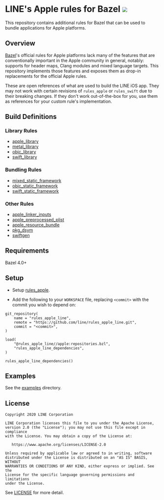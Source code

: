 # LINE's Apple rules for Bazel ![](https://github.com/line/bazel_rules_apple/workflows/build/badge.svg)

This repository contains additional rules for Bazel that can be used to bundle
applications for Apple platforms.

## Overview

[Bazel](http://bazel.build)'s official rules for Apple platforms lack many of
the features that are conventionally important in the Apple community in
general, notably: supports for header maps, Clang modules and mixed language
targets. This repository implements those features and exposes them as drop-in
replacements for the official Apple rules.

These are open references of what are used to build the LINE iOS app. They may
not work with certain revisions of `rules_apple` or `rules_swift` due to
their breaking changes. If they don't work out-of-the-box for you, use them as
references for your custom rule's implementation.

## Build Definitions

### Library Rules

* [apple_library](docs/README.md#apple_library)
* [metal_library](docs/README.md#metal_library)
* [objc_library](docs/README.md#objc_library)
* [swift_library](docs/README.md#swift_library)

### Bundling Rules

* [mixed_static_framework](docs/README.md#mixed_static_framework)
* [objc_static_framework](docs/README.md#objc_static_framework)
* [swift_static_framework](docs/README.md#swift_static_framework)

### Other Rules

* [apple_linker_inputs](docs/README.md#apple_linker_inputs)
* [apple_preprocessed_plist](docs/README.md#apple_preprocessed_plist)
* [apple_resource_bundle](docs/README.md#apple_resource_bundle)
* [pkg_dsym](docs/README.md#pkg_dsym)
* [swiftgen](docs/README.md#swiftgen)

## Requirements

Bazel 4.0+

## Setup

- Setup [rules_apple](https://github.com/bazelbuild/rules_apple#quick-setup).

- Add the following to your `WORKSPACE` file, replacing `<commit>` with the
  commit you wish to depend on:

```starlark
git_repository(
    name = "rules_apple_line",
    remote = "https://github.com/line/rules_apple_line.git",
    commit = "<commit>",
)

load(
    "@rules_apple_line//apple:repositories.bzl",
    "rules_apple_line_dependencies",
)

rules_apple_line_dependencies()
```

## Examples

See the [examples](examples) directory.

## License

```
Copyright 2020 LINE Corporation

LINE Corporation licenses this file to you under the Apache License,
version 2.0 (the "License"); you may not use this file except in compliance
with the License. You may obtain a copy of the License at:

   https://www.apache.org/licenses/LICENSE-2.0

Unless required by applicable law or agreed to in writing, software
distributed under the License is distributed on an "AS IS" BASIS, WITHOUT
WARRANTIES OR CONDITIONS OF ANY KIND, either express or implied. See the
License for the specific language governing permissions and limitations
under the License.
```

See [LICENSE](LICENSE) for more detail.
